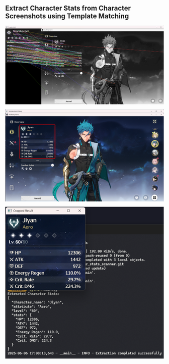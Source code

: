 ## Extract Character Stats from Character Screenshots using Template Matching
![Template Matching](https://raw.githubusercontent.com/adislice/character_stats_scanner/refs/heads/main/demo_images/drawMatches.png)


![Bounding Box](https://raw.githubusercontent.com/adislice/character_stats_scanner/refs/heads/main/demo_images/boundingBox.png)


![Result](https://raw.githubusercontent.com/adislice/character_stats_scanner/refs/heads/main/demo_images/result.png)
